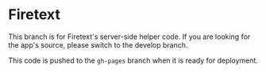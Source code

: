 # Firetext
This branch is for Firetext's server-side helper code. If you are looking for the app's source, please switch to the develop branch.

This code is pushed to the `gh-pages` branch when it is ready for deployment.